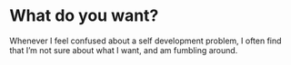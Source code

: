 # What do you want?


Whenever I feel confused about a self development problem, I often find that
I’m not sure about what I want, and am fumbling around.

